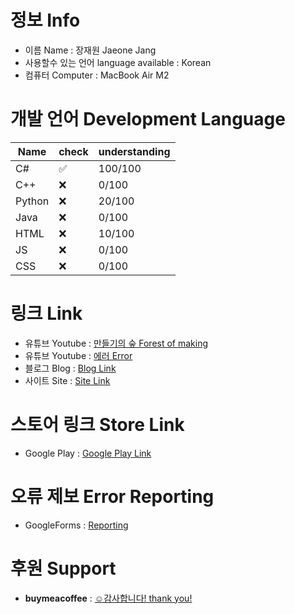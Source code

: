 # 정보 Info
- 이름 Name : 장재원 Jaeone Jang
- 사용할수 있는 언어 language available : Korean
- 컴퓨터 Computer : MacBook Air M2

# 개발 언어 Development Language
| Name | check | understanding |
| --- | --- | ----------- |
| C# | ✅ | 100/100 |
| C++ | ❌ | 0/100 |
| Python | ❌ | 20/100 |
| Java | ❌ | 0/100 |
| HTML | ❌ | 10/100 |
| JS | ❌ | 0/100 |
| CSS | ❌ | 0/100 |

# 링크 Link
- 유튜브 Youtube : [만들기의 숲 Forest of making](https://www.youtube.com/@fom_)
- 유튜브 Youtube : [에러 Error](https://www.youtube.com/@error_fom)
- 블로그 Blog : [Blog Link](https://error-fom.tistory.com)
- 사이트 Site : [Site Link](https://sites.google.com/view/errorwebsites)

# 스토어 링크 Store Link
- Google Play : [Google Play Link](https://play.google.com/store/apps/dev?id=6394503389498681645)

# 오류 제보 Error Reporting
- GoogleForms : [Reporting](https://forms.gle/PDpg4Qeiog7gmTdH9)

# 후원 Support
- **buymeacoffee** : [☺️감사합니다! thank you!](https://www.buymeacoffee.com/goup.fom)

